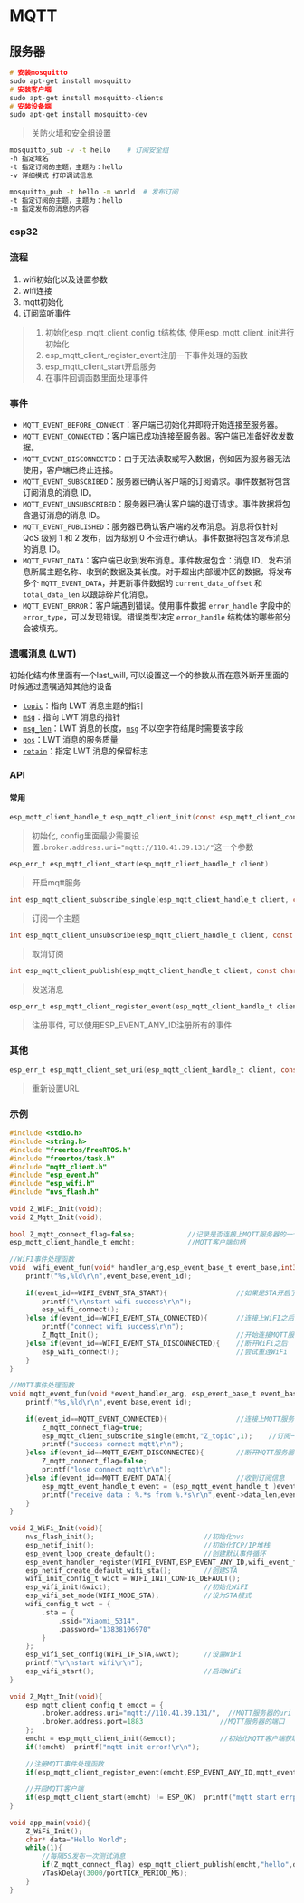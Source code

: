 # MQTT

## 服务器

```c
# 安装mosquitto
sudo apt-get install mosquitto
# 安装客户端
sudo apt-get install mosquitto-clients
# 安装设备端
sudo apt-get install mosquitto-dev
```

> 关防火墙和安全组设置

```bash
mosquitto_sub -v -t hello    # 订阅安全组
-h 指定域名
-t 指定订阅的主题，主题为：hello
-v 详细模式 打印调试信息

```

```bash
mosquitto_pub -t hello -m world  # 发布订阅
-t 指定订阅的主题，主题为：hello
-m 指定发布的消息的内容


```

### esp32

### 流程

1. wifi初始化以及设置参数
2. wifi连接
3. mqtt初始化
4. 订阅监听事件

> 1. 初始化esp_mqtt_client_config_t结构体, 使用esp_mqtt_client_init进行初始化
> 2. esp_mqtt_client_register_event注册一下事件处理的函数
> 3. esp_mqtt_client_start开启服务
> 4. 在事件回调函数里面处理事件

### 事件

- `MQTT_EVENT_BEFORE_CONNECT`：客户端已初始化并即将开始连接至服务器。
- `MQTT_EVENT_CONNECTED`：客户端已成功连接至服务器。客户端已准备好收发数据。
- `MQTT_EVENT_DISCONNECTED`：由于无法读取或写入数据，例如因为服务器无法使用，客户端已终止连接。
- `MQTT_EVENT_SUBSCRIBED`：服务器已确认客户端的订阅请求。事件数据将包含订阅消息的消息 ID。
- `MQTT_EVENT_UNSUBSCRIBED`：服务器已确认客户端的退订请求。事件数据将包含退订消息的消息 ID。
- `MQTT_EVENT_PUBLISHED`：服务器已确认客户端的发布消息。消息将仅针对 QoS 级别 1 和 2 发布，因为级别 0 不会进行确认。事件数据将包含发布消息的消息 ID。
- `MQTT_EVENT_DATA`：客户端已收到发布消息。事件数据包含：消息 ID、发布消息所属主题名称、收到的数据及其长度。对于超出内部缓冲区的数据，将发布多个 `MQTT_EVENT_DATA`，并更新事件数据的 `current_data_offset` 和 `total_data_len` 以跟踪碎片化消息。
- `MQTT_EVENT_ERROR`：客户端遇到错误。使用事件数据 `error_handle` 字段中的 `error_type`，可以发现错误。错误类型决定 `error_handle` 结构体的哪些部分会被填充。

### 遗嘱消息 (LWT)

初始化结构体里面有一个last_will, 可以设置这一个的参数从而在意外断开里面的时候通过遗嘱通知其他的设备

- [`topic`](https://docs.espressif.com/projects/esp-idf/zh_CN/stable/esp32/api-reference/protocols/mqtt.html#_CPPv4N24esp_mqtt_client_config_t9session_t11last_will_t5topicE)：指向 LWT 消息主题的指针
- [`msg`](https://docs.espressif.com/projects/esp-idf/zh_CN/stable/esp32/api-reference/protocols/mqtt.html#_CPPv4N24esp_mqtt_client_config_t9session_t11last_will_t3msgE)：指向 LWT 消息的指针
- [`msg_len`](https://docs.espressif.com/projects/esp-idf/zh_CN/stable/esp32/api-reference/protocols/mqtt.html#_CPPv4N24esp_mqtt_client_config_t9session_t11last_will_t7msg_lenE)：LWT 消息的长度，[`msg`](https://docs.espressif.com/projects/esp-idf/zh_CN/stable/esp32/api-reference/protocols/mqtt.html#_CPPv4N24esp_mqtt_client_config_t9session_t11last_will_t3msgE) 不以空字符结尾时需要该字段
- [`qos`](https://docs.espressif.com/projects/esp-idf/zh_CN/stable/esp32/api-reference/protocols/mqtt.html#_CPPv4N24esp_mqtt_client_config_t9session_t11last_will_t3qosE)：LWT 消息的服务质量
- [`retain`](https://docs.espressif.com/projects/esp-idf/zh_CN/stable/esp32/api-reference/protocols/mqtt.html#_CPPv4N24esp_mqtt_client_config_t9session_t11last_will_t6retainE)：指定 LWT 消息的保留标志

### API

#### 常用

```c
esp_mqtt_client_handle_t esp_mqtt_client_init(const esp_mqtt_client_config_t *config);
```

> 初始化, config里面最少需要设置`.broker.address.uri="mqtt://110.41.39.131/"`这一个参数

```c
esp_err_t esp_mqtt_client_start(esp_mqtt_client_handle_t client)
```

> 开启mqtt服务

```c
int esp_mqtt_client_subscribe_single(esp_mqtt_client_handle_t client, const char *topic, int qos);
```

> 订阅一个主题

```c
int esp_mqtt_client_unsubscribe(esp_mqtt_client_handle_t client, const char *topic)
```

> 取消订阅

```c
int esp_mqtt_client_publish(esp_mqtt_client_handle_t client, const char *topic, const char *data, int len, int qos, int retain)
```

> 发送消息

```c
esp_err_t esp_mqtt_client_register_event(esp_mqtt_client_handle_t client, esp_mqtt_event_id_t event, esp_event_handler_t event_handler, void *event_handler_arg)
```

> 注册事件, 可以使用ESP_EVENT_ANY_ID注册所有的事件

### 其他

```c
esp_err_t esp_mqtt_client_set_uri(esp_mqtt_client_handle_t client, const char *uri)
```

> 重新设置URL

### 示例

```c
#include <stdio.h>
#include <string.h>
#include "freertos/FreeRTOS.h"
#include "freertos/task.h"
#include "mqtt_client.h"
#include "esp_event.h"
#include "esp_wifi.h"
#include "nvs_flash.h"
 
void Z_WiFi_Init(void);
void Z_Mqtt_Init(void);
 
bool Z_mqtt_connect_flag=false;             //记录是否连接上MQTT服务器的一个标志,如果连接上了才可以发布信息
esp_mqtt_client_handle_t emcht;             //MQTT客户端句柄
 
//WiFI事件处理函数
void  wifi_event_fun(void* handler_arg,esp_event_base_t event_base,int32_t event_id,void* event_data){
    printf("%s,%ld\r\n",event_base,event_id);
 
    if(event_id==WIFI_EVENT_STA_START){                 //如果是STA开启了,那么尝试连接
        printf("\r\nstart wifi success\r\n");
        esp_wifi_connect();                         
    }else if(event_id==WIFI_EVENT_STA_CONNECTED){       //连接上WiFI之后
        printf("connect wifi success\r\n");
        Z_Mqtt_Init();                                  //开始连接MQTT服务器
    }else if(event_id==WIFI_EVENT_STA_DISCONNECTED){    //断开WiFi之后
        esp_wifi_connect();                             //尝试重连WiFi
    }
}
 
//MQTT事件处理函数
void mqtt_event_fun(void *event_handler_arg, esp_event_base_t event_base, int32_t event_id, void *event_data){
    printf("%s,%ld\r\n",event_base,event_id);
 
    if(event_id==MQTT_EVENT_CONNECTED){                 //连接上MQTT服务器
        Z_mqtt_connect_flag=true;
        esp_mqtt_client_subscribe_single(emcht,"Z_topic",1);    //订阅一个测试主题
        printf("success connect mqtt\r\n");
    }else if(event_id==MQTT_EVENT_DISCONNECTED){        //断开MQTT服务器连接
        Z_mqtt_connect_flag=false;
        printf("lose connect mqtt\r\n");
    }else if(event_id==MQTT_EVENT_DATA){                //收到订阅信息
        esp_mqtt_event_handle_t event = (esp_mqtt_event_handle_t )event_data;   //强转获取存放订阅信息的参数
        printf("receive data : %.*s from %.*s\r\n",event->data_len,event->data,event->topic_len,event->topic);
    }
}
 
void Z_WiFi_Init(void){
    nvs_flash_init();                           //初始化nvs
    esp_netif_init();                           //初始化TCP/IP堆栈
    esp_event_loop_create_default();            //创建默认事件循环
    esp_event_handler_register(WIFI_EVENT,ESP_EVENT_ANY_ID,wifi_event_fun,NULL);       //绑定事件处理函数
    esp_netif_create_default_wifi_sta();        //创建STA
    wifi_init_config_t wict = WIFI_INIT_CONFIG_DEFAULT();
    esp_wifi_init(&wict);                       //初始化WiFI
    esp_wifi_set_mode(WIFI_MODE_STA);           //设为STA模式
    wifi_config_t wct = {
        .sta = {
            .ssid="Xiaomi_5314",
            .password="13838106970"
        }
    };
    esp_wifi_set_config(WIFI_IF_STA,&wct);      //设置WiFi
    printf("\r\nstart wifi\r\n");
    esp_wifi_start();                           //启动WiFi
}
 
void Z_Mqtt_Init(void){
    esp_mqtt_client_config_t emcct = {
        .broker.address.uri="mqtt://110.41.39.131/",  //MQTT服务器的uri
        .broker.address.port=1883                   //MQTT服务器的端口
    };
    emcht = esp_mqtt_client_init(&emcct);           //初始化MQTT客户端获取句柄
    if(!emcht)  printf("mqtt init error!\r\n");
    
    //注册MQTT事件处理函数
    if(esp_mqtt_client_register_event(emcht,ESP_EVENT_ANY_ID,mqtt_event_fun,NULL)!=ESP_OK)  printf("mqtt register error!\r\n");
 
    //开启MQTT客户端
    if(esp_mqtt_client_start(emcht) != ESP_OK)  printf("mqtt start errpr!\r\n");
}
 
void app_main(void){
    Z_WiFi_Init();
    char* data="Hello World";
    while(1){
        //每隔5S发布一次测试消息
        if(Z_mqtt_connect_flag) esp_mqtt_client_publish(emcht,"hello",data,strlen(data),1,0);
        vTaskDelay(3000/portTICK_PERIOD_MS);
    }
}
```



